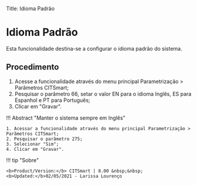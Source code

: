 Title: Idioma Padrão

# Idioma Padrão

Esta funcionalidade destina-se a configurar o idioma padrão do sistema.

## Procedimento

1. Acesse a funcionalidade através do menu principal Parametrização > Parâmetros CITSmart;
2. Pesquisar o parâmetro 66, setar o valor EN para o idioma Inglês, ES para Espanhol e PT para Português;
3. Clicar em "Gravar".

!!! Abstract "Manter o sistema sempre em Inglês"  

    1. Acessar a funcionalidade através do menu principal Parametrização > Parâmetros CITSmart;  
    2. Pesquisar o parâmetro 275; 
    3. Selecionar "Sim"; 
    4. Clicar em "Gravar".  
	
	
!!! tip "Sobre"

    <b>Product/Version:</b> CITSmart | 8.00 &nbsp;&nbsp;
    <b>Updated:</b>02/05/2021 - Larissa Lourenço
	
	
